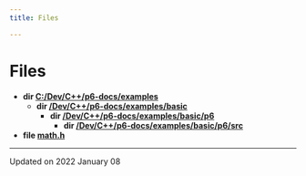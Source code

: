 ```yaml
---
title: Files

---
```


# Files




* **dir [C:/Dev/C++/p6-docs/examples](/reference/Files/dir_d28a4824dc47e487b107a5db32ef43c4#c:/dev/c++/p6-docs/examples)** 
    * **dir [/Dev/C++/p6-docs/examples/basic](/reference/Files/dir_b73ade9981abab2b39ba77c7bad6ffea#c:/dev/c++/p6-docs/examples/basic)** 
        * **dir [/Dev/C++/p6-docs/examples/basic/p6](/reference/Files/dir_cc74774aba980793e12e526e494a19e2#c:/dev/c++/p6-docs/examples/basic/p6)** 
            * **dir [/Dev/C++/p6-docs/examples/basic/p6/src](/reference/Files/dir_a167643325b6457a5b7a77d5d3220d97#c:/dev/c++/p6-docs/examples/basic/p6/src)** 
* **file [math.h](/reference/Files/math_8h#math.h)** 



-------------------------------

Updated on 2022 January 08
